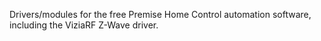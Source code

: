 Drivers/modules for the free Premise Home Control automation software, including the ViziaRF Z-Wave driver.
